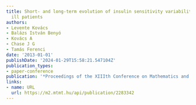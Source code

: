 ```yaml
---
title: Short- and long-term evolution of insulin sensitivity variability in critically
  ill patients
authors:
- Levente Kovács
- Balázs István Benyó
- Kovács A
- Chase J G
- Tamás Ferenci
date: '2013-01-01'
publishDate: '2024-01-29T15:58:21.547104Z'
publication_types:
- paper-conference
publication: '*Proceedings of the XIIIth Conference on Mathematics and its Applications*'
links:
- name: URL
  url: https://m2.mtmt.hu/api/publication/2283342
---
```

